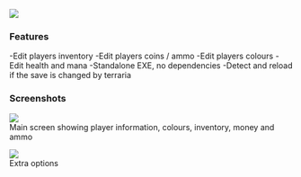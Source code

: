 ![](https://i.imgur.com/5B977EX.png)

### Features
-Edit players inventory
-Edit players coins / ammo
-Edit players colours 
-Edit health and mana
-Standalone EXE, no dependencies
-Detect and reload if the save is changed by terraria

### Screenshots
![](https://i.imgur.com/h0m1NFu.png)    
Main screen showing player information, colours, inventory, money and ammo

![](https://i.imgur.com/vGMvdrR.png)    
Extra options
